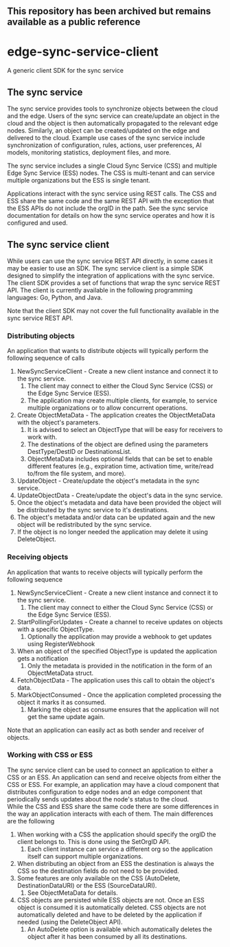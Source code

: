 ## This repository has been archived but remains available as a public reference

# edge-sync-service-client
A generic client SDK for the sync service

## The sync service 
The sync service provides tools to synchronize objects between the cloud and the edge. 
Users of the sync service can create/update an object in the cloud and the object is then automatically propagated to the relevant edge nodes. 
Similarly, an object can be created/updated on the edge and delivered to the cloud.
Example use cases of the sync service include synchronization of configuration, rules, actions, user preferences, AI models, monitoring statistics, deployment files, and more.

The sync service includes a single Cloud Sync Service (CSS) and multiple Edge Sync Service (ESS) nodes. 
The CSS is multi-tenant and can service multiple organizations but the ESS is single tenant.

Applications interact with the sync service using REST calls. 
The CSS and ESS share the same code and the same REST API with the exception that the ESS APIs do not include the orgID in the path.
See the sync service documentation for details on how the sync service operates and how it is configured and used.  


## The sync service client
While users can use the sync service REST API directly, in some cases it may be easier to use an SDK.
The sync service client is a simple SDK designed to simplify the integration of applications with the sync service. 
The client SDK provides a set of functions that wrap the sync service REST API. 
The client is currently available in the following programming languages: Go, Python, and Java.

Note that the client SDK may not cover the full functionality available in the sync service REST API.    

### Distributing objects
An application that wants to distribute objects will typically perform the following sequence of calls 
1. NewSyncServiceClient - Create a new client instance and connect it to the sync service. 
    1. The client may connect to either the Cloud Sync Service (CSS) or the Edge Sync Service (ESS).
    2. The application may create multiple clients, for example, to service multiple organizations or to allow concurrent operations.  
2. Create ObjectMetaData - The application creates the ObjectMetaData with the object's parameters.
    1. It is advised to select an ObjectType that will be easy for receivers to work with.
    2. The destinations of the object are defined using the parameters DestType/DestID or DestinationsList. 
    3. ObjectMetaData includes optional fields that can be set to enable different features (e.g., expiration time, activation time, write/read to/from the file system, and more).
3. UpdateObject - Create/update the object's metadata in the sync service. 
4. UpdateObjectData - Create/update the object's data in the sync service.
5. Once the object's metadata and data have been provided the object will be distributed by the sync service to it's destinations.
6. The object's metadata and/or data can be updated again and the new object will be redistributed by the sync service.
7. If the object is no longer needed the application may delete it using DeleteObject.

### Receiving objects
An application that wants to receive objects will typically perform the following sequence 
1. NewSyncServiceClient - Create a new client instance and connect it to the sync service. 
    1. The client may connect to either the Cloud Sync Service (CSS) or the Edge Sync Service (ESS).
2. StartPollingForUpdates - Create a channel to receive updates on objects with a specific ObjectType.
    1. Optionally the application may provide a webhook to get updates using RegisterWebhook
3. When an object of the specified ObjectType is updated the application gets a notification
    1. Only the metadata is provided in the notification in the form of an ObjectMetaData struct.
4. FetchObjectData - The application uses this call to obtain the object's data.
5. MarkObjectConsumed - Once the application completed processing the object it marks it as consumed.
    1. Marking the object as consume ensures that the application will not get the same update again.     

Note that an application can easily act as both sender and receiver of objects.

### Working with CSS or ESS
The sync service client can be used to connect an application to either a CSS or an ESS.
An application can send and receive objects from either the CSS or ESS. 
For example, an application may have a cloud component that distributes configuration to edge nodes and an edge component that 
periodically sends updates about the node's status to the cloud.   
While the CSS and ESS share the same code there are some differences in the way an application interacts with each of them.
The main differences are the following
1. When working with a CSS the application should specify the orgID the client belongs to. This is done using the SetOrgID API.
    1. Each client instance can service a different org so the application itself can support multiple organizations. 
2. When distributing an object from an ESS the destination is always the CSS so the destination fields do not need to be provided.
3. Some features are only available on the CSS (AutoDelete, DestinationDataURI) or the ESS (SourceDataURI).
    1. See ObjectMetaData for details.
4. CSS objects are persisted while ESS objects are not. Once an ESS object is consumed it is automatically deleted. 
   CSS objects are not automatically deleted and have to be deleted by the application if needed (using the DeleteObject API).
   1. An AutoDelete option is available which automatically deletes the object after it has been consumed by all its destinations.
